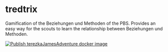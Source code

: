 # tredtrix  
Gamification of the Beziehungen und Methoden of the PBS. Provides an easy way for the scouts to learn the relationship between Beziehungen und Methoden. 

[![Publish terezkaJamesAdventure docker image](https://github.com/jimmylevell/terezkaJamesAdventure/actions/workflows/action.yml/badge.svg)](https://github.com/jimmylevell/terezkaJamesAdventure/actions/workflows/action.yml)  
